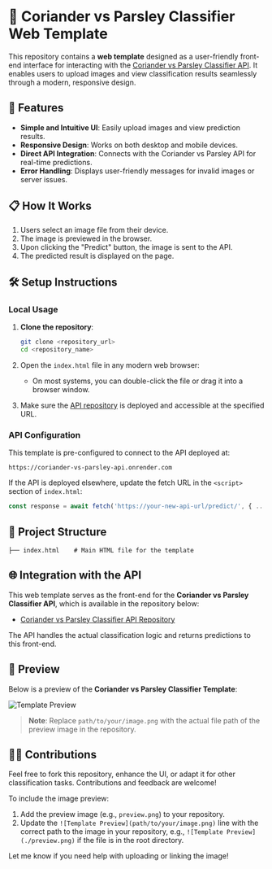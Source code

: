 # 🌿 Coriander vs Parsley Classifier Web Template

This repository contains a **web template** designed as a user-friendly front-end interface for interacting with the [Coriander vs Parsley Classifier API](https://github.com/echarif/coriander_vs_parsley_api.git). It enables users to upload images and view classification results seamlessly through a modern, responsive design.

## 🚀 Features

- **Simple and Intuitive UI**: Easily upload images and view prediction results.
- **Responsive Design**: Works on both desktop and mobile devices.
- **Direct API Integration**: Connects with the Coriander vs Parsley API for real-time predictions.
- **Error Handling**: Displays user-friendly messages for invalid images or server issues.

## 📋 How It Works

1. Users select an image file from their device.
2. The image is previewed in the browser.
3. Upon clicking the "Predict" button, the image is sent to the API.
4. The predicted result is displayed on the page.

## 🛠️ Setup Instructions

### Local Usage

1. **Clone the repository**:
   ```bash
   git clone <repository_url>
   cd <repository_name>
   ```

2. Open the `index.html` file in any modern web browser:
   - On most systems, you can double-click the file or drag it into a browser window.

3. Make sure the [API repository](https://github.com/your-username/coriander-vs-parsley-classifier-api) is deployed and accessible at the specified URL.

### API Configuration

This template is pre-configured to connect to the API deployed at:
```
https://coriander-vs-parsley-api.onrender.com
```
If the API is deployed elsewhere, update the fetch URL in the `<script>` section of `index.html`:
```javascript
const response = await fetch('https://your-new-api-url/predict/', { ... });
```

## 📂 Project Structure

```
├── index.html    # Main HTML file for the template
```

## 🌐 Integration with the API

This web template serves as the front-end for the **Coriander vs Parsley Classifier API**, which is available in the repository below:
- [Coriander vs Parsley Classifier API Repository](https://github.com/echarif/coriander_vs_parsley_api.git)

The API handles the actual classification logic and returns predictions to this front-end.

## 🎨 Preview

Below is a preview of the **Coriander vs Parsley Classifier Template**:

![Template Preview](path/to/your/image.png)

> **Note**: Replace `path/to/your/image.png` with the actual file path of the preview image in the repository.

## 🧑‍💻 Contributions

Feel free to fork this repository, enhance the UI, or adapt it for other classification tasks. Contributions and feedback are welcome!

To include the image preview:
1. Add the preview image (e.g., `preview.png`) to your repository.
2. Update the `![Template Preview](path/to/your/image.png)` line with the correct path to the image in your repository, e.g., `![Template Preview](./preview.png)` if the file is in the root directory. 

Let me know if you need help with uploading or linking the image!

